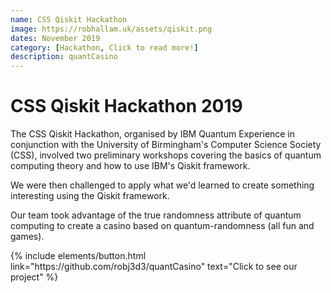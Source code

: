 ```yaml
---
name: CSS Qiskit Hackathon
image: https://robhallam.uk/assets/qiskit.png
dates: November 2019
category: [Hackathon, Click to read more!]
description: quantCasino
---
```


# CSS Qiskit Hackathon 2019

The CSS Qiskit Hackathon, organised by IBM Quantum Experience in conjunction with the University of Birmingham's Computer Science Society (CSS), involved two preliminary workshops covering the basics of quantum computing theory and how to use IBM's Qiskit framework.

We were then challenged to apply what we'd learned to create something interesting using the Qiskit framework.

Our team took advantage of the true randomness attribute of quantum computing to create a casino based on quantum-randomness (all fun and games).

<p class="text-center">
{% include elements/button.html link="https://github.com/robj3d3/quantCasino" text="Click to see our project" %}
</p>